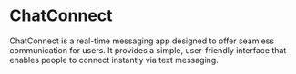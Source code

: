 # ChatConnect
ChatConnect is a real-time messaging app designed to offer seamless communication for users. It provides a simple, user-friendly interface that enables people to connect instantly via text messaging.
